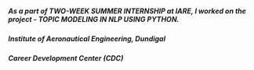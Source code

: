 ##### As a part of TWO-WEEK SUMMER INTERNSHIP at IARE, I worked on the project - TOPIC MODELING IN NLP USING PYTHON.
##### Institute of Aeronautical Engineering, Dundigal
##### Career Development Center (CDC)
